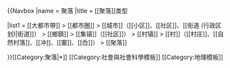 {{Navbox
|name = 聚落
|title = [[聚落]]类型

|list1 = [[大都市帶]] > [[都市圈]] > [[城市]]（[[小区]]、[[社区]]、[[街道 (行政区划)|街道]]） > [[鄉鎮]] > [[集镇]]（[[社区]]） > [[村镇]] > [[村]]（[[村庄]]、[[自然村落]]、[[冲]]、[[寨]]、[[岙]]） > [[聚落]]

}}<noinclude>[[Category:聚落|*]]
[[Category:社會與社會科學模板]]
[[Category:地理模板]]
</noinclude>
